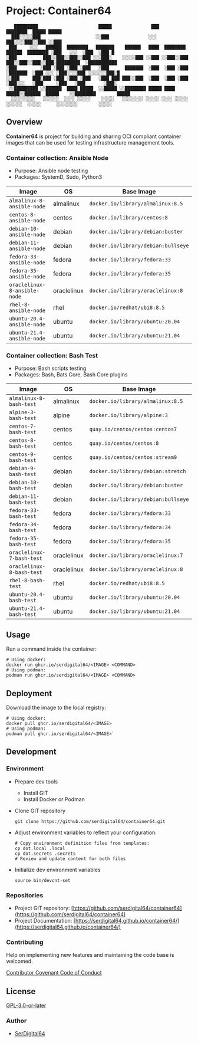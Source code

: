 # Project: Container64

```shell linenums="0"
   █████████                       █████               ███                                 ████████  █████ █████
  ███░░░░░███                     ░░███               ░░░                                 ███░░░░███░░███ ░░███
 ███     ░░░   ██████  ████████   ███████    ██████   ████  ████████    ██████  ████████ ░███   ░░░  ░███  ░███ █
░███          ███░░███░░███░░███ ░░░███░    ░░░░░███ ░░███ ░░███░░███  ███░░███░░███░░███░█████████  ░███████████
░███         ░███ ░███ ░███ ░███   ░███      ███████  ░███  ░███ ░███ ░███████  ░███ ░░░ ░███░░░░███ ░░░░░░░███░█
░░███     ███░███ ░███ ░███ ░███   ░███ ███ ███░░███  ░███  ░███ ░███ ░███░░░   ░███     ░███   ░███       ░███░
 ░░█████████ ░░██████  ████ █████  ░░█████ ░░████████ █████ ████ █████░░██████  █████    ░░████████        █████
  ░░░░░░░░░   ░░░░░░  ░░░░ ░░░░░    ░░░░░   ░░░░░░░░ ░░░░░ ░░░░ ░░░░░  ░░░░░░  ░░░░░      ░░░░░░░░        ░░░░░
```

## Overview

**Container64** is project for building and sharing OCI compliant container images that can be used for testing infrastructure management tools.

### Container collection: Ansible Node

- Purpose: Ansible node testing
- Packages: SystemD, Sudo, Python3

| Image                        | OS          | Base Image                          |
| ---------------------------- | ----------- | ----------------------------------- |
| `almalinux-8-ansible-node`   | almalinux   | `docker.io/library/almalinux:8.5`   |
| `centos-8-ansible-node`      | centos      | `docker.io/library/centos:8`        |
| `debian-10-ansible-node`     | debian      | `docker.io/library/debian:buster`   |
| `debian-11-ansible-node`     | debian      | `docker.io/library/debian:bullseye` |
| `fedora-33-ansible-node`     | fedora      | `docker.io/library/fedora:33`       |
| `fedora-35-ansible-node`     | fedora      | `docker.io/library/fedora:35`       |
| `oraclelinux-8-ansible-node` | oraclelinux | `docker.io/library/oraclelinux:8`   |
| `rhel-8-ansible-node`        | rhel        | `docker.io/redhat/ubi8:8.5`         |
| `ubuntu-20.4-ansible-node`   | ubuntu      | `docker.io/library/ubuntu:20.04`    |
| `ubuntu-21.4-ansible-node`   | ubuntu      | `docker.io/library/ubuntu:21.04`    |

### Container collection: Bash Test

- Purpose: Bash scripts testing
- Packages: Bash, Bats Core, Bash Core plugins

| Image                     | OS          | Base Image                          |
| ------------------------- | ----------- | ----------------------------------- |
| `almalinux-8-bash-test`   | almalinux   | `docker.io/library/almalinux:8.5`   |
| `alpine-3-bash-test`      | alpine      | `docker.io/library/alpine:3`        |
| `centos-7-bash-test`      | centos      | `quay.io/centos/centos:centos7`     |
| `centos-8-bash-test`      | centos      | `quay.io/centos/centos:8`           |
| `centos-9-bash-test`      | centos      | `quay.io/centos/centos:stream9`     |
| `debian-9-bash-test`      | debian      | `docker.io/library/debian:stretch`  |
| `debian-10-bash-test`     | debian      | `docker.io/library/debian:buster`   |
| `debian-11-bash-test`     | debian      | `docker.io/library/debian:bullseye` |
| `fedora-33-bash-test`     | fedora      | `docker.io/library/fedora:33`       |
| `fedora-34-bash-test`     | fedora      | `docker.io/library/fedora:34`       |
| `fedora-35-bash-test`     | fedora      | `docker.io/library/fedora:35`       |
| `oraclelinux-7-bash-test` | oraclelinux | `docker.io/library/oraclelinux:7`   |
| `oraclelinux-8-bash-test` | oraclelinux | `docker.io/library/oraclelinux:8`   |
| `rhel-8-bash-test`        | rhel        | `docker.io/redhat/ubi8:8.5`         |
| `ubuntu-20.4-bash-test`   | ubuntu      | `docker.io/library/ubuntu:20.04`    |
| `ubuntu-21.4-bash-test`   | ubuntu      | `docker.io/library/ubuntu:21.04`    |

## Usage

Run a command inside the container:

```shell
# Using docker:
docker run ghcr.io/serdigital64/<IMAGE> <COMMAND>
# Using podman:
podman run ghcr.io/serdigital64/<IMAGE> <COMMAND>
```

## Deployment

Download the image to the local registry:

```shell
# Using docker:
docker pull ghcr.io/serdigital64/<IMAGE>
# Using podman:
podman pull ghcr.io/serdigital64/<IMAGE>`
```

## Development

### Environment

- Prepare dev tools
  - Install GIT
  - Install Docker or Podman
- Clone GIT repository

  ```shell
  git clone https://github.com/serdigital64/container64.git
  ```

- Adjust environment variables to reflect your configuration:

  ```shell
  # Copy environment definition files from templates:
  cp dot.local .local
  cp dot.secrets .secrets
  # Review and update content for both files
  ```

- Initialize dev environment variables

  ```shell
  source bin/devcnt-set
  ```

### Repositories

- Project GIT repository: [https://github.com/serdigital64/container64](https://github.com/serdigital64/container64)
- Project Documentation: [https://serdigital64.github.io/container64/](https://serdigital64.github.io/container64/)

### Contributing

Help on implementing new features and maintaining the code base is welcomed.

[Contributor Covenant Code of Conduct](https://serdigital64.github.io/container64/cod/)

## License

[GPL-3.0-or-later](https://www.gnu.org/licenses/gpl-3.0.txt)

### Author

- [SerDigital64](https://github.com/serdigital64)
